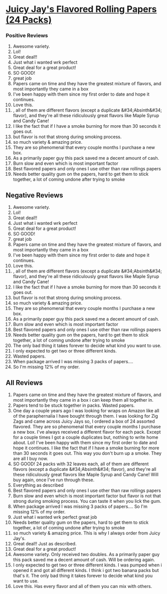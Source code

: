 # [Juicy Jay&#x27;s Flavored Rolling Papers (24 Packs)](https://products.checkmycream.com/products/Juicy-Jay&#x27;s-Flavored-Rolling-Papers-(24-Packs).html)

### Positive Reviews

<ol>
      <li>Awesome variety.</li>
      <li>Lol!</li>
      <li>Great deal!!</li>
      <li>Just  what i wanted  wrk perfect  </li>
      <li>Great deal for a great product!</li>
      <li>SO GOOD!</li>
      <li>great  job</li>
      <li>Papers came on time and they have the greatest mixture of flavors, and most importantly they came in a box</li>
      <li>I&#x27;ve been happy with them since my first order to date and hope it continues.</li>
      <li>Love this.</li>
      <li>, all of them are different flavors (except a duplicate &amp;#34;Absinth&amp;#34; flavor), and they&#x27;re all these ridiculously great flavors like Maple Syrup and Candy Cane!</li>
      <li>I like the fact that if I have a smoke burning for more than 30 seconds it goes out.</li>
      <li>but flavor is not that strong during smoking process.</li>
      <li>so much variety &amp; amazing price.</li>
      <li>They are so phenomenal that every couple months I purchase a new box.</li>
      <li>As a primarily paper guy this pack saved me a decent amount of cash.</li>
      <li>Burn slow and even which is most important factor</li>
      <li>Best flavored papers and only ones I use other than raw rollings papers</li>
      <li>Needs better quality gum on the papers, hard to get them to stick together, a lot of coming undone after trying to smoke</li>
</ol>


<h2>Negative Reviews</h2>
<ol>
<li> Awesome variety.</li>
<li> Lol!</li>
<li> Great deal!!</li>
<li> Just  what i wanted  wrk perfect  </li>
<li> Great deal for a great product!</li>
<li> SO GOOD!</li>
<li> great  job</li>
<li> Papers came on time and they have the greatest mixture of flavors, and most importantly they came in a box</li>
<li> I&#x27;ve been happy with them since my first order to date and hope it continues.</li>
<li> Love this.</li>
<li> , all of them are different flavors (except a duplicate &amp;#34;Absinth&amp;#34; flavor), and they&#x27;re all these ridiculously great flavors like Maple Syrup and Candy Cane!</li>
<li> I like the fact that if I have a smoke burning for more than 30 seconds it goes out.</li>
<li> but flavor is not that strong during smoking process.</li>
<li> so much variety &amp; amazing price.</li>
<li> They are so phenomenal that every couple months I purchase a new box.</li>
<li> As a primarily paper guy this pack saved me a decent amount of cash.</li>
<li> Burn slow and even which is most important factor</li>
<li> Best flavored papers and only ones I use other than raw rollings papers</li>
<li> Needs better quality gum on the papers, hard to get them to stick together, a lot of coming undone after trying to smoke</li>
<li> The only bad thing it takes forever to decide what kind you want to use.</li>
<li> I only expected to get two or three different kinds.</li>
<li> Wasted papers.</li>
<li> When package arrived I was missing 3 packs of papers....</li>
<li> So I&#x27;m missing 12% of my order.</li>
</ol>

<h2>All Reviews</h2>

<ol>
    <li> Papers came on time and they have the greatest mixture of flavors, and most importantly they came in a box i can keep them all together in.</li>
    <li> Papers tend to be stuck together in packs. Wasted papers.</li>
    <li> One day a couple years ago I was looking for wraps on Amazon like all of the paraphernalia I have bought through them. I was looking for Zig Zags and came across Juicy Jays so, I ordered a box of 24 assorted flavored. They are so phenomenal that every couple months I purchase a new box. I&#x27;ve always received a different flavor for each pack. Except for a couple times I got a couple duplicates but, nothing to write home about. Lol! I&#x27;ve been happy with them since my first order to date and hope it continues. I like the fact that if I have a smoke burning for more than 30 seconds it goes out. This way you don&#x27;t burn up a smoke. They are all I buy now.</li>
    <li> SO GOOD! 24 packs with 32 leaves each, all of them are different flavors (except a duplicate &amp;#34;Absinth&amp;#34; flavor), and they&#x27;re all these ridiculously great flavors like Maple Syrup and Candy Cane! Will buy again, once I&#x27;ve run through these.</li>
    <li> Everything  as described</li>
    <li> Best flavored papers and only ones I use other than raw rollings papers</li>
    <li> Burn slow and even which is most important factor but flavor is not that strong during smoking process. You can taste it when you lick the gum.</li>
    <li> When package arrived I was missing 3 packs of papers.... So I&#x27;m missing 12% of my order.</li>
    <li> Just  what i wanted  wrk perfect  great  job</li>
    <li> Needs better quality gum on the papers, hard to get them to stick together, a lot of coming undone after trying to smoke</li>
    <li> so much variety &amp; amazing price. This is why I always order from Juicy Jay&#x27;s.</li>
    <li> Great deal!! Just as described.</li>
    <li> Great deal for a great product!</li>
    <li> Awesome variety. Only received two doubles. As a primarily paper guy this pack saved me a decent amount of cash. Will be ordering again.</li>
    <li> I only expected to get two or three different kinds. I was pumped when i opened it and got all different kinds. I think i got two banana packs but that&#x27;s it. The only bad thing it takes forever to decide what kind you want to use.</li>
    <li> Love this. Has every flavor and all of them you can mix with others.</li>
</ol>




